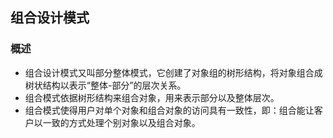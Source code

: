 ## 组合设计模式

### 概述
- 组合设计模式又叫部分整体模式，它创建了对象组的树形结构，将对象组合成树状结构以表示“整体-部分”的层次关系。
- 组合模式依据树形结构来组合对象，用来表示部分以及整体层次。
- 组合模式使得用户对单个对象和组合对象的访问具有一致性，即：组合能让客户以一致的方式处理个别对象以及组合对象。
